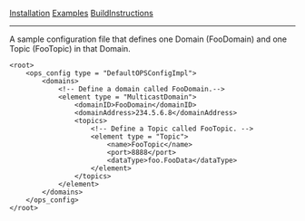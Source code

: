[Installation](Installation.md) [Examples](SimpleCpp.md) [BuildInstructions](BuildInstructions.md)

---

A sample configuration file that defines one Domain (FooDomain) and one Topic (FooTopic) in that Domain.
```
<root>
    <ops_config type = "DefaultOPSConfigImpl">
        <domains>
            <!-- Define a domain called FooDomain.-->
            <element type = "MulticastDomain">
                <domainID>FooDomain</domainID>
                <domainAddress>234.5.6.8</domainAddress>
                <topics>
                    <!-- Define a Topic called FooTopic. -->
                    <element type = "Topic">
                        <name>FooTopic</name>
                        <port>8888</port>
                        <dataType>foo.FooData</dataType>
                    </element>
                </topics>
            </element>
        </domains>
    </ops_config>
</root>

```